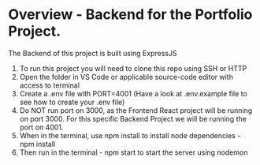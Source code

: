 # Overview - Backend for the Portfolio Project.

The Backend of this project is built using ExpressJS


1) To run this project you will need to clone this repo using SSH or HTTP
2) Open the folder in VS Code or applicable source-code editor with access to terminal
3) Create a .env file with PORT=4001 (Have a look at .env.example file to see how to create your .env file)
4) Do NOT run port on 3000, as the Frontend React project will be running on port 3000. For this specific Backend Project we will be running the port on 4001.
5) When in the terminal, use npm install to install node dependencies - npm install
6) Then run in the terminal - npm start to start the server using nodemon
